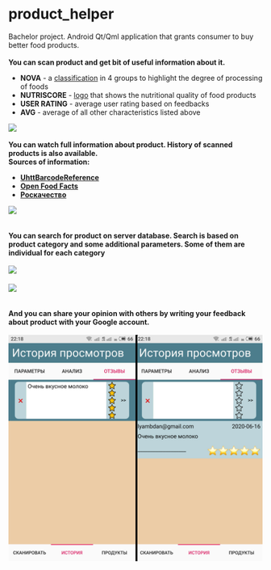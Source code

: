 # product_helper
Bachelor project. Android Qt/Qml application that grants consumer to buy better food products.
<br><br>
<b>You can scan product and get bit of useful information about it.</b><br>
<ul>
<li><b>NOVA</b> - a <a href="https://world.openfoodfacts.org/nova">classification</a> in 4 groups to highlight the degree of processing of foods </li>
<li><b>NUTRISCORE</b> - <a href='https://world.openfoodfacts.org/nutriscore'>logo</a> that shows the nutritional quality of food products</li>
<li><b>USER RATING</b> - average user rating based on feedbacks</li>
<li><b>AVG</b> - average of all other characteristics listed above</li>
</ul>
<img src='info/biba2.png' width=600><br>

<b>You can watch full information about product. History of scanned products is also available.</b>
<br><b>Sources of information:</b>
<ul>
<li><b><a href='https://github.com/papyrussolution/UhttBarcodeReference'> UhttBarcodeReference</a></b></li>
<li><b><a href='https://world.openfoodfacts.org/'>Open Food Facts</a></b></li>
<li><b><a href='https://rskrf.ru/'>Роскачество</a></b></li>
</ul>
<img src='info/biba.png' width=600><br><br>

<b>You can search for product on server database.
 Search is based on product category and some additional parameters.
 Some of them are individual for each category </b>
<br><br><img src='info/biba5.png' width=600><br><br>
<img src='info/biba6.png' width=600><br><br>


<b>And you can share your opinion with others by writing your feedback about product with your Google account.</b>
<br><br><img src='info/S00616-221834.jpg' width=600><br><br>
